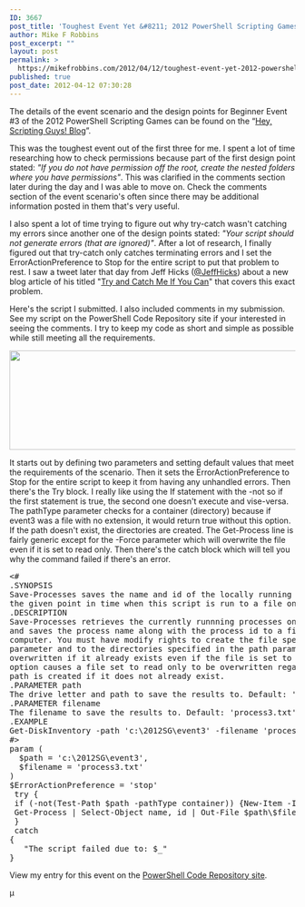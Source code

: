 ```yaml
---
ID: 3667
post_title: 'Toughest Event Yet &#8211; 2012 PowerShell Scripting Games Beginner Event #3'
author: Mike F Robbins
post_excerpt: ""
layout: post
permalink: >
  https://mikefrobbins.com/2012/04/12/toughest-event-yet-2012-powershell-scripting-games-beginner-event-3/
published: true
post_date: 2012-04-12 07:30:28
---
```

The details of the event scenario and the design points for Beginner Event #3 of the 2012 PowerShell Scripting Games can be found on the “<a href="http://blogs.technet.com/b/heyscriptingguy/archive/2012/04/04/2012-scripting-games-beginner-event-3-create-a-file-in-a-folder.aspx" target="_blank">Hey, Scripting Guys! Blog</a>”.

This was the toughest event out of the first three for me. I spent a lot of time researching how to check permissions because part of the first design point stated: <em>"If you do not have permission off the root, create the nested folders where you have permissions"</em>. This was clarified in the comments section later during the day and I was able to move on. Check the comments section of the event scenario's often since there may be additional information posted in them that's very useful.

I also spent a lot of time trying to figure out why try-catch wasn't catching my errors since another one of the design points stated: <em>"Your script should not generate errors (that are ignored)"</em>. After a lot of research, I finally figured out that try-catch only catches terminating errors and I set the ErrorActionPreference to Stop for the entire script to put that problem to rest. I saw a tweet later that day from Jeff Hicks (<a href="http://twitter.com/JeffHicks" target="_blank">@JeffHicks</a>) about a new blog article of his titled "<a href="http://jdhitsolutions.com/blog/2012/04/try-and-catch-me-if-you-can/" target="_blank">Try and Catch Me If You Can</a>" that covers this exact problem.

Here's the script I submitted. I also included comments in my submission. See my script on the PowerShell Code Repository site if your interested in seeing the comments. I try to keep my code as short and simple as possible while still meeting all the requirements.

<a href="http://mikefrobbins.com/wp-content/uploads/2012/04/2012sg-be3-1.png"><img class="alignnone size-full wp-image-3724" title="2012sg-be3-1" alt="" src="http://mikefrobbins.com/wp-content/uploads/2012/04/2012sg-be3-1.png" width="640" height="175" /></a>

It starts out by defining two parameters and setting default values that meet the requirements of the scenario. Then it sets the ErrorActionPreference to Stop for the entire script to keep it from having any unhandled errors. Then there's the Try block. I really like using the If statement with the -not so if the first statement is true, the second one doesn't execute and vise-versa. The pathType parameter checks for a container (directory) because if event3 was a file with no extension, it would return true without this option. If the path doesn't exist, the directories are created. The Get-Process line is fairly generic except for the -Force parameter which will overwrite the file even if it is set to read only. Then there's the catch block which will tell you why the command failed if there's an error.
<pre class="lang:ps decode:true " title="Beginner Category Event #3 of the 2012 Scripting Games">&lt;#
.SYNOPSIS
Save-Processes saves the name and id of the locally running processes at
the given point in time when this script is run to a file on the local computer.
.DESCRIPTION
Save-Processes retrieves the currently runnning processes on the local computer
and saves the process name along with the process id to a file on the local
computer. You must have modify rights to create the file specified in the filename
parameter and to the directories specified in the path parameter. The file is
overwritten if it already exists even if the file is set to read only (the -force
option causes a file set to read only to be overwritten regardless). The specified
path is created if it does not already exist.
.PARAMETER path
The drive letter and path to save the results to. Default: 'c:\2012SG\event3'
.PARAMETER filename
The filename to save the results to. Default: 'process3.txt'
.EXAMPLE
Get-DiskInventory -path 'c:\2012SG\event3' -filename 'process3.txt'
#&gt;
param (
  $path = 'c:\2012SG\event3',
  $filename = 'process3.txt'
)
$ErrorActionPreference = 'stop'
 try {
 if (-not(Test-Path $path -pathType container)) {New-Item -ItemType directory -path $path}
 Get-Process | Select-Object name, id | Out-File $path\$filename -Force
 }
 catch
{
   "The script failed due to: $_"
}</pre>
View my entry for this event on the <a href="http://2012sg.poshcode.org/2919" target="_blank">PowerShell Code Repository site</a>.

µ